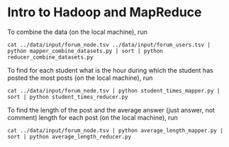 Intro to Hadoop and MapReduce
=============================

To combine the data (on the local machine), run

`cat ../data/input/forum_node.tsv ../data/input/forum_users.tsv | python mapper_combine_datasets.py | sort | python reducer_combine_datasets.py`

To find for each student what is the hour during which the student has posted the most posts (on the local machine), run

`cat ../data/input/forum_node.tsv | python student_times_mapper.py | sort | python student_times_reducer.py`

To find the length of the post and the average answer (just answer, not comment) length for each post (on the local machine), run

`cat ../data/input/forum_node.tsv | python average_length_mapper.py | sort | python average_length_reducer.py`
